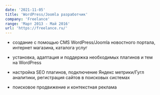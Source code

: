 ```yaml
---
date: '2021-11-05'
title: 'WordPress/Joomla разработчик'
company: 'Freelance'
range: 'Март 2013 - Май 2016'
url: 'https://freelance.ru/'
---
```


- создание с помощью CMS WordPress/Joomla новостного портала, интернет магазина, каталога услуг

- установка, адаптация и поддержка необходимых плагинов и тем на WordPress

- настройка SEO плагинов, подключение Яндекс метрики/Гугл аналитики, регистрация сайтов в поисковых системах

- поисковое продвижение и контекстная реклама